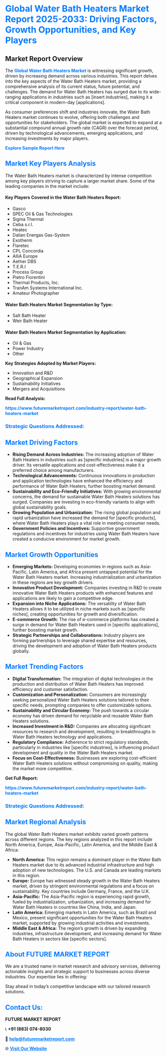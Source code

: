 <h1 style="color: #007BFF;">Global Water Bath Heaters Market Report 2025-2033: Driving Factors, Growth Opportunities, and Key Players</h1>

<section id="overview">
<h2>Market Report Overview</h2>
<p>The <a href="https://www.futuremarketreport.com/industry-report/water-bath-heaters-market" style="color: #007BFF; text-decoration: none;"><strong>Global Water Bath Heaters Market</strong></a> is witnessing significant growth, driven by increasing demand across various industries. This report delves into the key aspects of the Water Bath Heaters market, providing a comprehensive analysis of its current status, future potential, and challenges. The demand for Water Bath Heaters has surged due to its wide-ranging applications in industries such as [insert industries], making it a critical component in modern-day [applications].</p>
<p>As consumer preferences shift and industries innovate, the Water Bath Heaters market continues to evolve, offering both challenges and opportunities for stakeholders. The global market is expected to expand at a substantial compound annual growth rate (CAGR) over the forecast period, driven by technological advancements, emerging applications, and increasing investments by major players.</p>
</section>

<section id="overview">
<p><a href="https://www.futuremarketreport.com/request-sample/reportId=86840" style="color: #007BFF; text-decoration: none;"><strong>Explore Sample Report Here</strong></a></p>
</section>

<section id="key-players">
<h2 style="color: #007BFF;">Market Key Players Analysis</h2>
<p>The Water Bath Heaters market is characterized by intense competition among key players striving to capture a larger market share. Some of the leading companies in the market include:</p>
<h4>Key Players Covered in the Water Bath Heaters Report:</h4>
<ul><li>Gasco</li><li>SPEC Oil &amp; Gas Technologies</li><li>Sigma Thermal</li><li>Ceba s.r.l.</li><li>Heatec</li><li>Dalian Energas Gas-System</li><li>Exotherm</li><li>Flaretec</li><li>CPL Concordia</li><li>AlliA Europe</li><li>Aether DBS</li><li>T.E.R.I</li><li>Process Group</li><li>Pietro Fiorentini</li><li>Thermal Products, Inc.</li><li>TranAm Systems International Inc.</li><li>Amateur Photographer</li></ul>
<h4>Water Bath Heaters Market Segmentation by Type:</h4>
<ul><li>Salt Bath Heater</li><li>Weir Bath Heater</li></ul>

<h4>Water Bath Heaters Market Segmentation by Application:</h4>
<ul><li>Oil &amp; Gas</li><li>Power Industry</li><li>Other</li></ul>
<p><strong>Key Strategies Adopted by Market Players:</strong></p>
<ul>
<li>Innovation and R&D</li>
<li>Geographical Expansion</li>
<li>Sustainability Initiatives</li>
<li>Mergers and Acquisitions</li>
</ul>
</section>

<section>
<p><strong>Read Full Analysis: </strong></p><a href="https://www.futuremarketreport.com/industry-report/water-bath-heaters-market" style="color: #007BFF; text-decoration: none;"><strong>https://www.futuremarketreport.com/industry-report/water-bath-heaters-market</strong></a>
<h3 style="color: #007BFF;">Strategic Questions Addressed:</h3>
</section>

<section id="driving-factors">
<h2 style="color: #007BFF;">Market Driving Factors</h2>
<ul>
<li><strong>Rising Demand Across Industries:</strong> The increasing adoption of Water Bath Heaters in industries such as [specific industries] is a major growth driver. Its versatile applications and cost-effectiveness make it a preferred choice among manufacturers.</li>
<li><strong>Technological Advancements:</strong> Continuous innovations in production and application technologies have enhanced the efficiency and performance of Water Bath Heaters, further boosting market demand.</li>
<li><strong>Sustainability and Eco-Friendly Initiatives:</strong> With growing environmental concerns, the demand for sustainable Water Bath Heaters solutions has surged. Companies are investing in eco-friendly variants to align with global sustainability goals.</li>
<li><strong>Growing Population and Urbanization:</strong> The rising global population and rapid urbanization have increased the demand for [specific products], where Water Bath Heaters plays a vital role in meeting consumer needs.</li>
<li><strong>Government Policies and Incentives:</strong> Supportive government regulations and incentives for industries using Water Bath Heaters have created a conducive environment for market growth.</li>
</ul>
</section>

<section id="growth-opportunities">
<h2 style="color: #007BFF;">Market Growth Opportunities</h2>
<ul>
<li><strong>Emerging Markets:</strong> Developing economies in regions such as Asia-Pacific, Latin America, and Africa present untapped potential for the Water Bath Heaters market. Increasing industrialization and urbanization in these regions are key growth drivers.</li>
<li><strong>Innovative Product Development:</strong> Companies investing in R&D to create innovative Water Bath Heaters products with enhanced features and applications are likely to gain a competitive edge.</li>
<li><strong>Expansion into Niche Applications:</strong> The versatility of Water Bath Heaters allows it to be utilized in niche markets such as [specific niches], creating opportunities for growth and diversification.</li>
<li><strong>E-commerce Growth:</strong> The rise of e-commerce platforms has created a surge in demand for Water Bath Heaters used in [specific applications], further boosting market growth.</li>
<li><strong>Strategic Partnerships and Collaborations:</strong> Industry players are forming partnerships to leverage shared expertise and resources, driving the development and adoption of Water Bath Heaters products globally.</li>
</ul>
</section>

<section id="trending-factors">
<h2 style="color: #007BFF;">Market Trending Factors</h2>
<ul>
<li><strong>Digital Transformation:</strong> The integration of digital technologies in the production and distribution of Water Bath Heaters has improved efficiency and customer satisfaction.</li>
<li><strong>Customization and Personalization:</strong> Consumers are increasingly seeking personalized Water Bath Heaters solutions tailored to their specific needs, prompting companies to offer customizable options.</li>
<li><strong>Sustainability and Circular Economy:</strong> The push towards a circular economy has driven demand for recyclable and reusable Water Bath Heaters solutions.</li>
<li><strong>Increased Investment in R&D:</strong> Companies are allocating significant resources to research and development, resulting in breakthroughs in Water Bath Heaters technology and applications.</li>
<li><strong>Regulatory Compliance:</strong> Adherence to strict regulatory standards, particularly in industries like [specific industries], is influencing product development and quality in the Water Bath Heaters market.</li>
<li><strong>Focus on Cost-Effectiveness:</strong> Businesses are exploring cost-efficient Water Bath Heaters solutions without compromising on quality, making the market more competitive.</li>
</ul>
</section>

<section>
<p><strong>Get Full Report: </strong></p><a href="https://www.futuremarketreport.com/industry-report/water-bath-heaters-market" style="color: #007BFF; text-decoration: none;"><strong>https://www.futuremarketreport.com/industry-report/water-bath-heaters-market</strong></a>
<h3 style="color: #007BFF;">Strategic Questions Addressed:</h3>
</section>


<section id="regional-analysis">
<h2 style="color: #007BFF;">Market Regional Analysis</h2>
<p>The global Water Bath Heaters market exhibits varied growth patterns across different regions. The key regions analyzed in this report include North America, Europe, Asia-Pacific, Latin America, and the Middle East & Africa:</p>
<ul>
<li><strong>North America:</strong> This region remains a dominant player in the Water Bath Heaters market due to its advanced industrial infrastructure and high adoption of new technologies. The U.S. and Canada are leading markets in this region.</li>
<li><strong>Europe:</strong> Europe has witnessed steady growth in the Water Bath Heaters market, driven by stringent environmental regulations and a focus on sustainability. Key countries include Germany, France, and the U.K.</li>
<li><strong>Asia-Pacific:</strong> The Asia-Pacific region is experiencing rapid growth, fueled by industrialization, urbanization, and increasing demand for Water Bath Heaters in countries like China, India, and Japan.</li>
<li><strong>Latin America:</strong> Emerging markets in Latin America, such as Brazil and Mexico, present significant opportunities for the Water Bath Heaters market, supported by growing industrial activities and investments.</li>
<li><strong>Middle East & Africa:</strong> The region’s growth is driven by expanding industries, infrastructure development, and increasing demand for Water Bath Heaters in sectors like [specific sectors].</li>
</ul>
</section>

<footer>
<h2 style="color: #007BFF;">About FUTURE MARKET REPORT</h2>
<p>We are a trusted name in market research and advisory services, delivering actionable insights and strategic support to businesses across diverse industries. Our expertise lies in offering:</p>

<p>Stay ahead in today’s competitive landscape with our tailored research solutions.</p>

<h2 style="color: #007BFF;">Contact Us:</h2>
<p><strong>FUTURE MARKET REPORT</strong></p>
<p>📞 <strong>+91 (883) 074-8030</strong></p>
<p>📧 <strong><a href="mailto:help@futuremarketreport.com" style="color: #007BFF;">help@futuremarketreport.com</a></strong></p>
<p>🌐 <strong><a href="https://www.futuremarketreport.com/" style="color: #007BFF;">Visit Our Website</a></strong></p>
</footer>